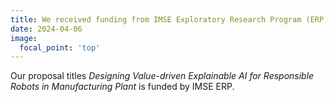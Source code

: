 ```yaml
---
title: We received funding from IMSE Exploratory Research Program (ERP)
date: 2024-04-06
image:
  focal_point: 'top'
---
```


Our proposal titles *Designing Value-driven Explainable AI for Responsible Robots in Manufacturing Plant* is funded by IMSE ERP.

<!--more-->


